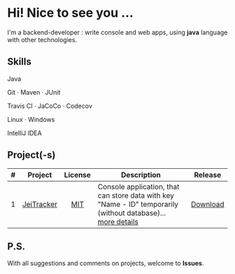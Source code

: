 # Hi! Nice to see you ...

I'm a backend-developer : write console and web apps, using **java** language with other technologies.

## Skills

Java 

Git &middot; Maven &middot; JUnit

Travis CI &middot; JaCoCo &middot; Codecov

Linux &middot; Windows

IntelliJ IDEA

## Project(-s)

| # | Project | License | Description | Release |
|:-:| :-----: | :-----: | ----------- | :-----: |
| 1 | [JeiTracker](https://github.com/jeikhan/job4j/tree/hotfix_3/chapter_002/src/main/java/ru/job4j/tracker) | [MIT](https://github.com/jeikhan/job4j/blob/hotfix_3/LICENSE) | Console application, that can store data with key "Name - ID" temporarily (without database)... [more details](https://github.com/jeikhan/job4j/blob/hotfix_3/chapter_002/src/main/java/ru/job4j/tracker/README.md) | [Download](https://github.com/jeikhan/job4j/releases) |

## P.S.

With all suggestions and comments on projects, welcome to **Issues**.



<!-- Technical information
&middot; JavaScript &middot; HTML &middot; CSS

Example badge with logo:
![](https://img.shields.io/badge/-Git-F05032?style=flat&logo=git&logoColor=white) 

`Windows` &bull;
-->
